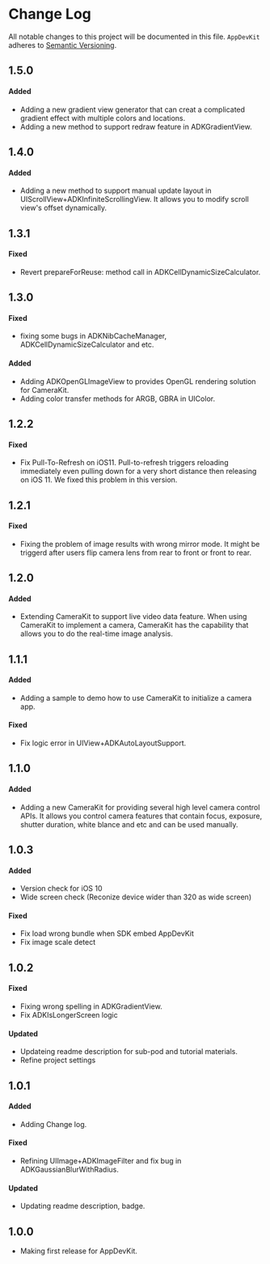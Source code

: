 # Change Log
All notable changes to this project will be documented in this file.
`AppDevKit` adheres to [Semantic Versioning](http://semver.org/).

## 1.5.0
#### Added
* Adding a new gradient view generator that can creat a complicated gradient effect with multiple colors and locations.
* Adding a new method to support redraw feature in ADKGradientView. 

## 1.4.0
#### Added
* Adding a new method to support manual update layout in UIScrollView+ADKInfiniteScrollingView. It allows you to modify scroll view's offset dynamically. 

## 1.3.1
#### Fixed
* Revert prepareForReuse: method call in ADKCellDynamicSizeCalculator.

## 1.3.0
#### Fixed
* fixing some bugs in ADKNibCacheManager, ADKCellDynamicSizeCalculator and etc.

#### Added 
* Adding ADKOpenGLImageView to provides OpenGL rendering solution for CameraKit.
* Adding color transfer methods for ARGB, GBRA in UIColor.

## 1.2.2
#### Fixed
* Fix Pull-To-Refresh on iOS11. Pull-to-refresh triggers reloading immediately even pulling down for a very short distance then releasing on iOS 11. We fixed this problem in this version.

## 1.2.1
#### Fixed
* Fixing the problem of image results with wrong mirror mode. It might be triggerd after users flip camera lens from rear to front or front to rear.  

## 1.2.0
#### Added
* Extending CameraKit to support live video data feature. When using CameraKit to implement a camera, CameraKit has the capability that allows you to do the real-time image analysis.   

## 1.1.1
#### Added
* Adding a sample to demo how to use CameraKit to initialize a camera app.
#### Fixed
* Fix logic error in UIView+ADKAutoLayoutSupport.   

## 1.1.0
#### Added
* Adding a new CameraKit for providing several high level camera control APIs. It allows you control camera features that contain focus, exposure, shutter duration, white blance and etc and can be used manually.    

## 1.0.3
#### Added
* Version check for iOS 10
* Wide screen check (Reconize device wider than 320 as wide screen)
#### Fixed
* Fix load wrong bundle when SDK embed AppDevKit
* Fix image scale detect

## 1.0.2
#### Fixed
* Fixing wrong spelling in ADKGradientView.
* Fix ADKIsLongerScreen logic

#### Updated
* Updateing readme description for sub-pod and tutorial materials.
* Refine project settings

## 1.0.1
#### Added
* Adding Change log.
#### Fixed
* Refining UIImage+ADKImageFilter and fix bug in ADKGaussianBlurWithRadius.
#### Updated
* Updating readme description, badge.

## 1.0.0
* Making first release for AppDevKit.
